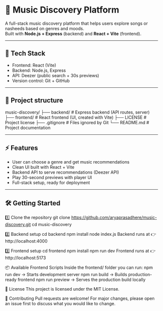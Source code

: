 # 🎵 Music Discovery Platform

A full-stack music discovery platform that helps users explore songs or nasheeds based on genres and moods.  
Built with **Node.js + Express** (backend) and **React + Vite** (frontend).

---

## 🚀 Tech Stack
- Frontend: React (Vite)
- Backend: Node.js, Express
- API: Deezer (public search + 30s previews)
- Version control: Git + GitHub

---

## 📂 Project structure
music-discovery/
├── backend/ # Express backend (API routes, server)
├── frontend/ # React frontend (UI, created with Vite)
├── LICENSE # Project license
├── .gitignore # Files ignored by Git
└── README.md # Project documentation


---

## ⚡ Features
- User can choose a genre and get music recommendations  
- Clean UI built with React + Vite  
- Backend API to serve recommendations (Deezer API)
- Play 30-second previews with player UI  
- Full-stack setup, ready for deployment  

---

## 🛠️ Getting Started

1️⃣ Clone the repository
git clone https://github.com/aryaprasadhere/music-discovery.git
cd music-discovery

2️⃣ Backend setup
cd backend
npm install
node index.js
Backend runs at 👉 http://localhost:4000

3️⃣ Frontend setup
cd frontend
npm install
npm run dev
Frontend runs at 👉 http://localhost:5173


📦 Available Frontend Scripts
Inside the frontend/ folder you can run:
npm run dev → Starts development server
npm run build → Builds production-ready frontend
npm run preview → Serves the production build locally


📜 License
This project is licensed under the MIT License.

🤝 Contributing
Pull requests are welcome!
For major changes, please open an issue first to discuss what you would like to change.